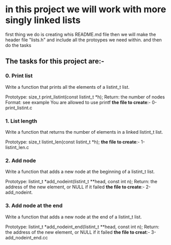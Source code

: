 # in this project we will work with more singly linked lists

first thing we do is creating whis README.md file
then we will make the header file "lists.h" and include all the protoypes we need within.
and then do the tasks

## The tasks for this project are:-

### 0. Print list
Write a function that prints all the elements of a listint_t list.

Prototype: size_t print_listint(const listint_t *h);
Return: the number of nodes
Format: see example
You are allowed to use printf
__the file to create__:- 0-print_listint.c

### 1. List length
Write a function that returns the number of elements in a linked listint_t list.

Prototype: size_t listint_len(const listint_t *h);
__the file to create__:- 1-listint_len.c

### 2. Add node
Write a function that adds a new node at the beginning of a listint_t list.

Prototype: listint_t *add_nodeint(listint_t **head, const int n);
Return: the address of the new element, or NULL if it failed
__the file to create__:- 2-add_nodeint.

### 3. Add node at the end
Write a function that adds a new node at the end of a listint_t list.

Prototype: listint_t *add_nodeint_end(listint_t **head, const int n);
Return: the address of the new element, or NULL if it failed
__the file to creat__:- 3-add_nodeint_end.cc
